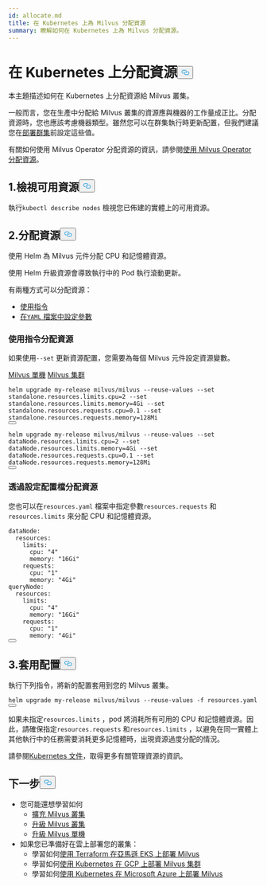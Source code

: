 ```yaml
---
id: allocate.md
title: 在 Kubernetes 上為 Milvus 分配資源
summary: 瞭解如何在 Kubernetes 上為 Milvus 分配資源。
---
```

<h1 id="Allocate-Resources-on-Kubernetes" class="common-anchor-header">在 Kubernetes 上分配資源<button data-href="#Allocate-Resources-on-Kubernetes" class="anchor-icon" translate="no">
      <svg translate="no"
        aria-hidden="true"
        focusable="false"
        height="20"
        version="1.1"
        viewBox="0 0 16 16"
        width="16"
      >
        <path
          fill="#0092E4"
          fill-rule="evenodd"
          d="M4 9h1v1H4c-1.5 0-3-1.69-3-3.5S2.55 3 4 3h4c1.45 0 3 1.69 3 3.5 0 1.41-.91 2.72-2 3.25V8.59c.58-.45 1-1.27 1-2.09C10 5.22 8.98 4 8 4H4c-.98 0-2 1.22-2 2.5S3 9 4 9zm9-3h-1v1h1c1 0 2 1.22 2 2.5S13.98 12 13 12H9c-.98 0-2-1.22-2-2.5 0-.83.42-1.64 1-2.09V6.25c-1.09.53-2 1.84-2 3.25C6 11.31 7.55 13 9 13h4c1.45 0 3-1.69 3-3.5S14.5 6 13 6z"
        ></path>
      </svg>
    </button></h1><p>本主題描述如何在 Kubernetes 上分配資源給 Milvus 叢集。</p>
<p>一般而言，您在生產中分配給 Milvus 叢集的資源應與機器的工作量成正比。分配資源時，您也應該考慮機器類型。雖然您可以在群集執行時更新配置，但我們建議您在<a href="/docs/zh-hant/install_cluster-helm.md">部署群集</a>前設定這些值。</p>
<div class="alert note">
<p>有關如何使用 Milvus Operator 分配資源的資訊，請參閱<a href="https://github.com/zilliztech/milvus-operator/blob/main/docs/administration/allocate-resources.md#allocate-resources-with-milvus-operator">使用 Milvus Operator 分配資源</a>。</p>
</div>
<h2 id="1-View-available-resources" class="common-anchor-header">1.檢視可用資源<button data-href="#1-View-available-resources" class="anchor-icon" translate="no">
      <svg translate="no"
        aria-hidden="true"
        focusable="false"
        height="20"
        version="1.1"
        viewBox="0 0 16 16"
        width="16"
      >
        <path
          fill="#0092E4"
          fill-rule="evenodd"
          d="M4 9h1v1H4c-1.5 0-3-1.69-3-3.5S2.55 3 4 3h4c1.45 0 3 1.69 3 3.5 0 1.41-.91 2.72-2 3.25V8.59c.58-.45 1-1.27 1-2.09C10 5.22 8.98 4 8 4H4c-.98 0-2 1.22-2 2.5S3 9 4 9zm9-3h-1v1h1c1 0 2 1.22 2 2.5S13.98 12 13 12H9c-.98 0-2-1.22-2-2.5 0-.83.42-1.64 1-2.09V6.25c-1.09.53-2 1.84-2 3.25C6 11.31 7.55 13 9 13h4c1.45 0 3-1.69 3-3.5S14.5 6 13 6z"
        ></path>
      </svg>
    </button></h2><p>執行<code translate="no">kubectl describe nodes</code> 檢視您已佈建的實體上的可用資源。</p>
<h2 id="2-Allocate-resources" class="common-anchor-header">2.分配資源<button data-href="#2-Allocate-resources" class="anchor-icon" translate="no">
      <svg translate="no"
        aria-hidden="true"
        focusable="false"
        height="20"
        version="1.1"
        viewBox="0 0 16 16"
        width="16"
      >
        <path
          fill="#0092E4"
          fill-rule="evenodd"
          d="M4 9h1v1H4c-1.5 0-3-1.69-3-3.5S2.55 3 4 3h4c1.45 0 3 1.69 3 3.5 0 1.41-.91 2.72-2 3.25V8.59c.58-.45 1-1.27 1-2.09C10 5.22 8.98 4 8 4H4c-.98 0-2 1.22-2 2.5S3 9 4 9zm9-3h-1v1h1c1 0 2 1.22 2 2.5S13.98 12 13 12H9c-.98 0-2-1.22-2-2.5 0-.83.42-1.64 1-2.09V6.25c-1.09.53-2 1.84-2 3.25C6 11.31 7.55 13 9 13h4c1.45 0 3-1.69 3-3.5S14.5 6 13 6z"
        ></path>
      </svg>
    </button></h2><p>使用 Helm 為 Milvus 元件分配 CPU 和記憶體資源。</p>
<div class="alert note">
使用 Helm 升級資源會導致執行中的 Pod 執行滾動更新。</div>
<p>有兩種方式可以分配資源：</p>
<ul>
<li><a href="/docs/zh-hant/allocate.md#Allocate-resources-with-commands">使用指令</a></li>
<li><a href="/docs/zh-hant/allocate.md#Allocate-resources-by-setting-configuration-file">在<code translate="no">YAML</code> 檔案中設定參數</a></li>
</ul>
<h3 id="Allocate-resources-with-commands" class="common-anchor-header">使用指令分配資源</h3><p>如果使用<code translate="no">--set</code> 更新資源配置，您需要為每個 Milvus 元件設定資源變數。</p>
<div class="filter">
<a href="#standalone">Milvus 單機</a> <a href="#cluster">Milvus 集群</a></div>
<div class="table-wrapper filter-standalone" markdown="block">
<pre><code translate="no" class="language-Shell">helm upgrade my-release milvus/milvus --reuse-values --set standalone.resources.limits.cpu=2 --set standalone.resources.limits.memory=4Gi --set standalone.resources.requests.cpu=0.1 --set standalone.resources.requests.memory=128Mi
<button class="copy-code-btn"></button></code></pre>
</div>
<div class="table-wrapper filter-cluster" markdown="block">
<pre><code translate="no" class="language-Shell">helm upgrade my-release milvus/milvus --reuse-values --set dataNode.resources.limits.cpu=2 --set dataNode.resources.limits.memory=4Gi --set dataNode.resources.requests.cpu=0.1 --set dataNode.resources.requests.memory=128Mi
<button class="copy-code-btn"></button></code></pre>
</div>
<h3 id="Allocate-resources-by-setting-configuration-file" class="common-anchor-header">透過設定配置檔分配資源</h3><p>您也可以在<code translate="no">resources.yaml</code> 檔案中指定參數<code translate="no">resources.requests</code> 和<code translate="no">resources.limits</code> 來分配 CPU 和記憶體資源。</p>
<pre><code translate="no" class="language-Yaml"><span class="hljs-attr">dataNode:</span>
  <span class="hljs-attr">resources:</span>
    <span class="hljs-attr">limits:</span>
      <span class="hljs-attr">cpu:</span> <span class="hljs-string">&quot;4&quot;</span>
      <span class="hljs-attr">memory:</span> <span class="hljs-string">&quot;16Gi&quot;</span>
    <span class="hljs-attr">requests:</span>
      <span class="hljs-attr">cpu:</span> <span class="hljs-string">&quot;1&quot;</span>
      <span class="hljs-attr">memory:</span> <span class="hljs-string">&quot;4Gi&quot;</span>
<span class="hljs-attr">queryNode:</span>
  <span class="hljs-attr">resources:</span>
    <span class="hljs-attr">limits:</span>
      <span class="hljs-attr">cpu:</span> <span class="hljs-string">&quot;4&quot;</span>
      <span class="hljs-attr">memory:</span> <span class="hljs-string">&quot;16Gi&quot;</span>
    <span class="hljs-attr">requests:</span>
      <span class="hljs-attr">cpu:</span> <span class="hljs-string">&quot;1&quot;</span>
      <span class="hljs-attr">memory:</span> <span class="hljs-string">&quot;4Gi&quot;</span>
<button class="copy-code-btn"></button></code></pre>
<h2 id="3-Apply-configurations" class="common-anchor-header">3.套用配置<button data-href="#3-Apply-configurations" class="anchor-icon" translate="no">
      <svg translate="no"
        aria-hidden="true"
        focusable="false"
        height="20"
        version="1.1"
        viewBox="0 0 16 16"
        width="16"
      >
        <path
          fill="#0092E4"
          fill-rule="evenodd"
          d="M4 9h1v1H4c-1.5 0-3-1.69-3-3.5S2.55 3 4 3h4c1.45 0 3 1.69 3 3.5 0 1.41-.91 2.72-2 3.25V8.59c.58-.45 1-1.27 1-2.09C10 5.22 8.98 4 8 4H4c-.98 0-2 1.22-2 2.5S3 9 4 9zm9-3h-1v1h1c1 0 2 1.22 2 2.5S13.98 12 13 12H9c-.98 0-2-1.22-2-2.5 0-.83.42-1.64 1-2.09V6.25c-1.09.53-2 1.84-2 3.25C6 11.31 7.55 13 9 13h4c1.45 0 3-1.69 3-3.5S14.5 6 13 6z"
        ></path>
      </svg>
    </button></h2><p>執行下列指令，將新的配置套用到您的 Milvus 叢集。</p>
<pre><code translate="no" class="language-Shell">helm upgrade my-release milvus/milvus --reuse-values -f resources.yaml
<button class="copy-code-btn"></button></code></pre>
<div class="alert note">
如果未指定<code translate="no">resources.limits</code> ，pod 將消耗所有可用的 CPU 和記憶體資源。因此，請確保指定<code translate="no">resources.requests</code> 和<code translate="no">resources.limits</code> ，以避免在同一實體上其他執行中的任務需要消耗更多記憶體時，出現資源過度分配的情況。</div>
<p>請參閱<a href="https://kubernetes.io/docs/concepts/configuration/manage-compute-resources-container/">Kubernetes 文件</a>，取得更多有關管理資源的資訊。</p>
<h2 id="Whats-next" class="common-anchor-header">下一步<button data-href="#Whats-next" class="anchor-icon" translate="no">
      <svg translate="no"
        aria-hidden="true"
        focusable="false"
        height="20"
        version="1.1"
        viewBox="0 0 16 16"
        width="16"
      >
        <path
          fill="#0092E4"
          fill-rule="evenodd"
          d="M4 9h1v1H4c-1.5 0-3-1.69-3-3.5S2.55 3 4 3h4c1.45 0 3 1.69 3 3.5 0 1.41-.91 2.72-2 3.25V8.59c.58-.45 1-1.27 1-2.09C10 5.22 8.98 4 8 4H4c-.98 0-2 1.22-2 2.5S3 9 4 9zm9-3h-1v1h1c1 0 2 1.22 2 2.5S13.98 12 13 12H9c-.98 0-2-1.22-2-2.5 0-.83.42-1.64 1-2.09V6.25c-1.09.53-2 1.84-2 3.25C6 11.31 7.55 13 9 13h4c1.45 0 3-1.69 3-3.5S14.5 6 13 6z"
        ></path>
      </svg>
    </button></h2><ul>
<li>您可能還想學習如何<ul>
<li><a href="/docs/zh-hant/scaleout.md">擴充 Milvus 叢集</a></li>
<li><a href="/docs/zh-hant/upgrade_milvus_cluster-operator.md">升級 Milvus 叢集</a></li>
<li><a href="/docs/zh-hant/upgrade_milvus_standalone-operator.md">升級 Milvus 單機</a></li>
</ul></li>
<li>如果您已準備好在雲上部署您的叢集：<ul>
<li>學習如何<a href="/docs/zh-hant/eks.md">使用 Terraform 在亞馬遜 EKS 上部署 Milvus</a></li>
<li>學習如何<a href="/docs/zh-hant/gcp.md">使用 Kubernetes 在 GCP 上部署 Milvus 集群</a></li>
<li>學習如何<a href="/docs/zh-hant/azure.md">使用 Kubernetes 在 Microsoft Azure 上部署 Milvus</a></li>
</ul></li>
</ul>
